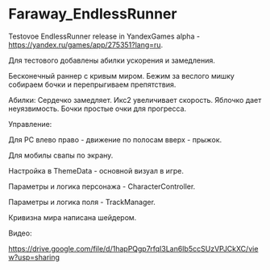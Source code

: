 # Faraway_EndlessRunner
Testovoe EndlessRunner
release in YandexGames alpha - https://yandex.ru/games/app/275351?lang=ru.


Для тестового добавлены абилки ускорения и замедления.


Бесконечный раннер с кривым миром. Бежим за веслого мишку собираем бочки и перепрыгиваем препятствия.

Абилки:
Сердечко замедляет.
Икс2 увеличивает скорость.
Яблочко дает неуязвимость.
Бочки простые очки для прогресса.

Управление:

Для PC влево право - движение по полосам вверх - прыжок.

Для мобилы свапы по экрану.

Настройка в ThemeData - основной визуал в игре.

Параметры и логика персонажа - CharacterController.

Параметры и логика поля - TrackManager.

Кривизна мира написана шейдером.

Видео:

https://drive.google.com/file/d/1hapPQgp7rfqI3Lan6Ib5ccSUzVPJCkXC/view?usp=sharing
